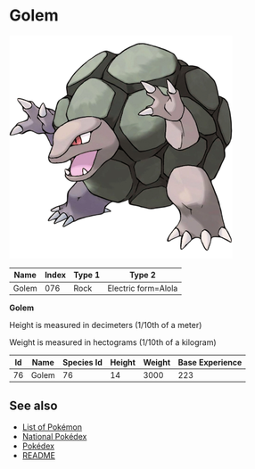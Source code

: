 # Golem


![Golem](images/076.png)

| **Name** | **Index** | **Type 1** | **Type 2** |
|----|----|----|----|
| Golem | 076 | Rock | Electric form=Alola  |

**Golem** 


Height is measured in decimeters (1/10th of a meter)

Weight is measured in hectograms (1/10th of a kilogram)

| **Id** | **Name** | **Species Id** | **Height** | **Weight** | **Base Experience** |
|--------|----------|----------------|------------|------------|---------------------|
| 76 | Golem | 76 | 14 | 3000 | 223 |


## See also

- [List of Pokémon](../pokemon.md)
- [National Pokédex](../national_pokedex.md)
- [Pokédex](../pokedex.md)
- [README](../README.md)
